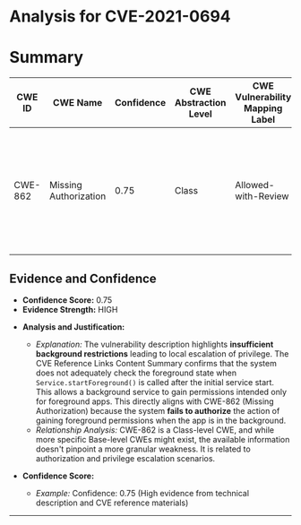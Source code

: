 # Analysis for CVE-2021-0694

# Summary
| CWE ID | CWE Name | Confidence | CWE Abstraction Level | CWE Vulnerability Mapping Label | CWE-Vulnerability Mapping Notes |
|---|---|---|---|---|---|
| CWE-862 | Missing Authorization | 0.75 | Class | Allowed-with-Review | The product does not perform an authorization check when an actor attempts to access a resource or perform an action. |

## Evidence and Confidence

*   **Confidence Score:** 0.75
*   **Evidence Strength:** HIGH

- **Analysis and Justification:**  
  - *Explanation:* The vulnerability description highlights **insufficient background restrictions** leading to local escalation of privilege. The CVE Reference Links Content Summary confirms that the system does not adequately check the foreground state when `Service.startForeground()` is called after the initial service start. This allows a background service to gain permissions intended only for foreground apps. This directly aligns with CWE-862 (Missing Authorization) because the system **fails to authorize** the action of gaining foreground permissions when the app is in the background.
  - *Relationship Analysis:* CWE-862 is a Class-level CWE, and while more specific Base-level CWEs might exist, the available information doesn't pinpoint a more granular weakness. It is related to authorization and privilege escalation scenarios.

- **Confidence Score:**  
  - *Example:* Confidence: 0.75 (High evidence from technical description and CVE reference materials)

---